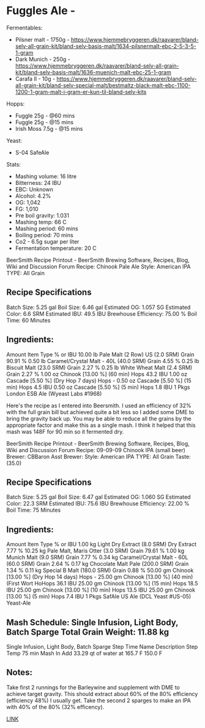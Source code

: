 # Fuggles Ale - 

Fermentables: 
  - Pilsner malt - 1750g - https://www.hjemmebryggeren.dk/raavarer/bland-selv-all-grain-kit/bland-selv-basis-malt/1634-pilsnermalt-ebc-2-5-3-5-1-gram
  - Dark Munich - 250g - https://www.hjemmebryggeren.dk/raavarer/bland-selv-all-grain-kit/bland-selv-basis-malt/1636-muenich-malt-ebc-25-1-gram
  - Carafa II - 10g - https://www.hjemmebryggeren.dk/raavarer/bland-selv-all-grain-kit/bland-selv-special-malt/bestmaltz-black-malt-ebc-1100-1200-1-gram-malt-i-gram-er-kun-til-bland-selv-kits

Hopps:
  - Fuggle 25g - @60 mins
  - Fuggle 25g - @15 mins
  - Irish Moss 7.5g - @15 mins

Yeast:
  - S-04 SafeAle

Stats:
 - Mashing volume: 16 litre
 - Bitterness: 24 IBU
 - EBC: Unknown
 - Alcohol: 4.2%
 - OG: 1,042
 - FG: 1,010
 - Pre boil gravity: 1.031
 - Mashing temp: 66 C
 - Mashing period: 60 mins
 - Boiling period: 70 mins
 - Co2 - 6.5g sugar per liter
 - Fermentation temperature: 20 C


BeerSmith Recipe Printout - BeerSmith Brewing Software, Recipes, Blog, Wiki and Discussion Forum
Recipe: Chinook Pale Ale
Style: American IPA
TYPE: All Grain

Recipe Specifications
--------------------------
Batch Size: 5.25 gal
Boil Size: 6.46 gal
Estimated OG: 1.057 SG
Estimated Color: 6.6 SRM
Estimated IBU: 49.5 IBU
Brewhouse Efficiency: 75.00 %
Boil Time: 60 Minutes

Ingredients:
------------
Amount Item Type % or IBU
10.00 lb Pale Malt (2 Row) US (2.0 SRM) Grain 90.91 %
0.50 lb Caramel/Crystal Malt - 40L (40.0 SRM) Grain 4.55 %
0.25 lb Biscuit Malt (23.0 SRM) Grain 2.27 %
0.25 lb White Wheat Malt (2.4 SRM) Grain 2.27 %
1.00 oz Chinook [13.00 %] (60 min) Hops 43.2 IBU
1.00 oz Cascade [5.50 %] (Dry Hop 7 days) Hops -
0.50 oz Cascade [5.50 %] (15 min) Hops 4.5 IBU
0.50 oz Cascade [5.50 %] (5 min) Hops 1.8 IBU
1 Pkgs London ESB Ale (Wyeast Labs #1968)

Here's the recipe as I entered into Beersmith. I used an efficiency of 32% with the full grain bill but achieved quite a bit less so I added some DME to bring the gravity back up. You may be able to reduce all the grains by the appropriate factor and make this as a single mash. I think it helped that this mash was 148F for 90 min so it fermented dry.


BeerSmith Recipe Printout - BeerSmith Brewing Software, Recipes, Blog, Wiki and Discussion Forum
Recipe: 09-09-09 Chinook IPA (small beer)
Brewer: CBBaron
Asst Brewer:
Style: American IPA
TYPE: All Grain
Taste: (35.0)

Recipe Specifications
--------------------------
Batch Size: 5.25 gal
Boil Size: 6.47 gal
Estimated OG: 1.060 SG
Estimated Color: 22.3 SRM
Estimated IBU: 75.6 IBU
Brewhouse Efficiency: 22.00 %
Boil Time: 75 Minutes

Ingredients:
------------
Amount Item Type % or IBU
1.00 kg Light Dry Extract (8.0 SRM) Dry Extract 7.77 %
10.25 kg Pale Malt, Maris Otter (3.0 SRM) Grain 79.61 %
1.00 kg Munich Malt (9.0 SRM) Grain 7.77 %
0.34 kg Caramel/Crystal Malt - 60L (60.0 SRM) Grain 2.64 %
0.17 kg Chocolate Malt Pale (200.0 SRM) Grain 1.34 %
0.11 kg Special B Malt (180.0 SRM) Grain 0.88 %
50.00 gm Chinook [13.00 %] (Dry Hop 14 days) Hops -
25.00 gm Chinook [13.00 %] (40 min) (First Wort HoHops 36.1 IBU
25.00 gm Chinook [13.00 %] (15 min) Hops 18.5 IBU
25.00 gm Chinook [13.00 %] (10 min) Hops 13.5 IBU
25.00 gm Chinook [13.00 %] (5 min) Hops 7.4 IBU
1 Pkgs SafAle US Ale (DCL Yeast #US-05) Yeast-Ale


Mash Schedule: Single Infusion, Light Body, Batch Sparge
Total Grain Weight: 11.88 kg
----------------------------
Single Infusion, Light Body, Batch Sparge
Step Time Name Description Step Temp
75 min Mash In Add 33.29 qt of water at 165.7 F 150.0 F


Notes:
------
Take first 2 runnings for the Barleywine and supplement with DME to achieve target gravity. This should extract about 60% of the 80% efficiency (efficiency 48%) I usually get.
Take the second 2 sparges to make an IPA with 40% of the 80% (32% efficency).

[LINK](https://www.homebrewtalk.com/threads/chinook-hops-recipe-suggestion.96076)
